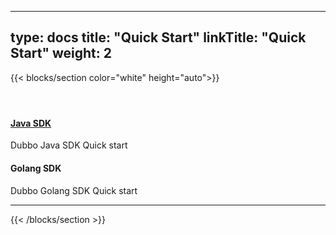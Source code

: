 
---
type: docs
title: "Quick Start"
linkTitle: "Quick Start"
weight: 2
---

{{< blocks/section color="white" height="auto">}}
<div class="td-content list-page">
    <div class="lead"></div><header class="article-meta">
    </header><div class="row">
    <div class="col-sm col-md-6 mb-4 mb-md-0">
        <div class="h-100 card shadow" href="#">
            <div class="card-body">
                <h4 class="card-title">
                    <a target="_blank" href='{{< relref "../../docs3-v2/java-sdk/quick-start/spring-boot/" >}}'>Java SDK</a>
                </h4>
                <p>Dubbo Java SDK Quick start</p>
            </div>
        </div>
    </div>
    <div class="col-sm col-md-6 mb-4 mb-md-0">
        <div class="h-100 card shadow">
            <div class="card-body">
                <h4 class="card-title">
Golang SDK
                </h4>
                <p>Dubbo Golang SDK Quick start</p>
            </div>
        </div>
    </div>

</div>
<hr>
</div>

{{< /blocks/section >}}